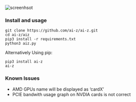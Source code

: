 
![screenhsot](http://www.ai-z.org/assets/screenshot01.png)

### Install and usage
```
git clone https://github.com/ai-z/ai-z.git
cd ai-z/aiz
pip3 install -r requirements.txt
python3 aiz.py
```
Alternatively Using pip:
```
pip3 install ai-z
ai-z
```


### Known Issues

* AMD GPUs name will be displayed as ‘cardX’
* PCIE bandwith usage graph on NVDIA cards is not correct
